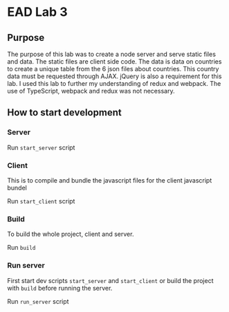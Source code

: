 # EAD Lab 3

## Purpose

The purpose of this lab was to create a node server and serve static files and data. The static files are client side
code. The data is data on countries to create a unique table from the 6 json files about countries. This country data
must be requested through AJAX. jQuery is also a requirement for this lab. I used this lab to further my understanding
of redux and webpack. The use of TypeScript, webpack and redux was not necessary.

## How to start development

### Server

Run `start_server` script

### Client

This is to compile and bundle the javascript files for the client javascript bundel

Run `start_client` script

### Build

To build the whole project, client and server.

Run `build`

### Run server

First start dev scripts `start_server` and `start_client` or build the project with `build` before running the server.

Run `run_server` script
